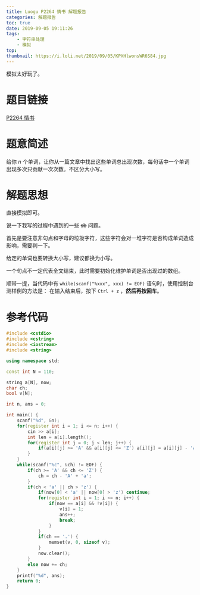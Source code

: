 ```yaml
---
title: Luogu P2264 情书 解题报告
categories: 解题报告
toc: true
date: 2019-09-05 19:11:26
tags:
	- 字符串处理
	- 模拟
top:
thumbnail: https://i.loli.net/2019/09/05/KPXHlwonsWR6S84.jpg
---
```


模拟太好玩了。

# 题目链接

[P2264 情书](https://www.luogu.org/problem/P2264)

# 题意简述

给你 $n$ 个单词，让你从一篇文章中找出这些单词总出现次数，每句话中一个单词出现多次只贡献一次次数。不区分大小写。

<!--more-->

# 解题思想

直接模拟即可。

说一下我写的过程中遇到的一些 ~~sb~~ 问题。

首先是要注意非句点和字母的垃圾字符，这些字符会对一堆字符是否构成单词造成影响，需要判一下。

给定的单词也要转换大小写，建议都换为小写。

一个句点不一定代表全文结束，此时需要初始化维护单词是否出现过的数组。

顺带一提，当代码中有 `while(scanf("%xxx", xxx) != EOF)`  语句时，使用控制台测样例的方法是：
在输入结束后，按下 `Ctrl + z` ，**然后再按回车**。

# 参考代码

```c++
#include <cstdio>
#include <cstring>
#include <iostream>
#include <string>

using namespace std;

const int N = 110;

string a[N], now;
char ch;
bool v[N];

int n, ans = 0;

int main() {
    scanf("%d", &n);
    for(register int i = 1; i <= n; i++) {
        cin >> a[i];
        int len = a[i].length();
        for(register int j = 0; j < len; j++) {
            if(a[i][j] >= 'A' && a[i][j] <= 'Z') a[i][j] = a[i][j] - 'A' + 'a';
        }
    }
    while(scanf("%c", &ch) != EOF) {
        if(ch >= 'A' && ch <= 'Z') {
            ch = ch - 'A' + 'a';
        }
        if(ch < 'a' || ch > 'z') {
            if(now[0] < 'a' || now[0] > 'z') continue;
            for(register int i = 1; i <= n; i++) {
                if(now == a[i] && !v[i]) {
                    v[i] = 1;
                    ans++;
                    break;
                }
            }
            if(ch == '.') {
                memset(v, 0, sizeof v);
            }
            now.clear();
        }
        else now += ch;
    }
    printf("%d", ans);
    return 0;
}
```

